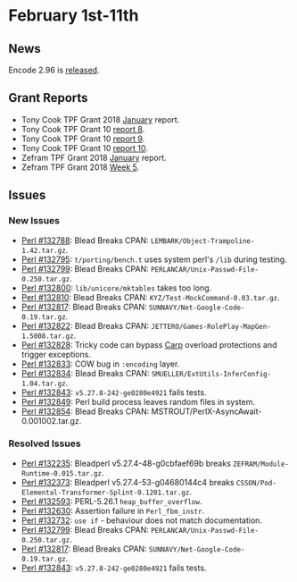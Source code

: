 # February 1st-11th

## News

Encode 2.96 is
[released](http://nntp.perl.org/group/perl.perl5.porters/249339).

## Grant Reports

* Tony Cook TPF Grant 2018
  [January](http://nntp.perl.org/group/perl.perl5.porters/249226)
  report.
* Tony Cook TPF Grant 10
  [report 8](http://nntp.perl.org/group/perl.perl5.porters/249224).
* Tony Cook TPF Grant 10
  [report 9](http://nntp.perl.org/group/perl.perl5.porters/249225).
* Tony Cook TPF Grant 10
  [report 10](http://nntp.perl.org/group/perl.perl5.porters/249358).
* Zefram TPF Grant 2018
  [January](http://nntp.perl.org/group/perl.perl5.porters/249164)
  report.
* Zefram TPF Grant 2018
  [Week 5](http://nntp.perl.org/group/perl.perl5.porters/249223).

## Issues

### New Issues

* [Perl #132788](http://rt.perl.org/Ticket/Display.html?id=132788):
  Blead Breaks CPAN: `LEMBARK/Object-Trampoline-1.42.tar.gz`.
* [Perl #132795](http://rt.perl.org/Ticket/Display.html?id=132795):
  `t/porting/bench.t` uses system perl's `/lib` during testing.
* [Perl #132799](http://rt.perl.org/Ticket/Display.html?id=132799):
  Blead Breaks CPAN: `PERLANCAR/Unix-Passwd-File-0.250.tar.gz`.
* [Perl #132800](http://rt.perl.org/Ticket/Display.html?id=132800):
  `lib/unicore/mktables` takes too long.
* [Perl #132810](http://rt.perl.org/Ticket/Display.html?id=132810):
  Blead Breaks CPAN: `KYZ/Test-MockCommand-0.03.tar.gz`.
* [Perl #132817](http://rt.perl.org/Ticket/Display.html?id=132817):
  Blead Breaks CPAN: `SUNNAVY/Net-Google-Code-0.19.tar.gz`.
* [Perl #132822](http://rt.perl.org/Ticket/Display.html?id=132822):
  Blead Breaks CPAN: `JETTERO/Games-RolePlay-MapGen-1.5008.tar.gz`.
* [Perl #132828](http://rt.perl.org/Ticket/Display.html?id=132828):
  Tricky code can bypass [Carp](http://metacpan.org/pod/Carp) overload
  protections and trigger exceptions.
* [Perl #132833](http://rt.perl.org/Ticket/Display.html?id=132833): COW
  bug in `:encoding` layer.
* [Perl #132834](http://rt.perl.org/Ticket/Display.html?id=132834):
  Blead Breaks CPAN: `SMUELLER/ExtUtils-InferConfig-1.04.tar.gz`.
* [Perl #132843](http://rt.perl.org/Ticket/Display.html?id=132843):
  `v5.27.8-242-ge0280e4921` fails tests.
* [Perl #132849](http://rt.perl.org/Ticket/Display.html?id=132849):
  Perl build process leaves random files in system.
* [Perl #132854](http://rt.perl.org/Ticket/Display.html?id=132854):
  Blead Breaks CPAN: MSTROUT/PerlX\-AsyncAwait\-0\.001002\.tar\.gz.

### Resolved Issues

* [Perl #132235](http://rt.perl.org/Ticket/Display.html?id=132235):
  Bleadperl v5.27.4-48-g0cbfaef69b breaks
  `ZEFRAM/Module-Runtime-0.015.tar.gz`.
* [Perl #132373](http://rt.perl.org/Ticket/Display.html?id=132373):
  Bleadperl v5.27.4-53-g04680144c4 breaks
  `CSSON/Pod-Elemental-Transformer-Splint-0.1201.tar.gz`.
* [Perl #132593](http://rt.perl.org/Ticket/Display.html?id=132593):
  PERL-5.26.1 `heap_buffer_overflow`.
* [Perl #132630](http://rt.perl.org/Ticket/Display.html?id=132630):
  Assertion failure in `Perl_fbm_instr`.
* [Perl #132732](http://rt.perl.org/Ticket/Display.html?id=132732):
  `use if` - behaviour does not match documentation.
* [Perl #132799](http://rt.perl.org/Ticket/Display.html?id=132799):
  Blead Breaks CPAN: `PERLANCAR/Unix-Passwd-File-0.250.tar.gz`.
* [Perl #132817](http://rt.perl.org/Ticket/Display.html?id=132817):
  Blead Breaks CPAN: `SUNNAVY/Net-Google-Code-0.19.tar.gz`.
* [Perl #132843](http://rt.perl.org/Ticket/Display.html?id=132843):
  `v5.27.8-242-ge0280e4921` fails tests.
